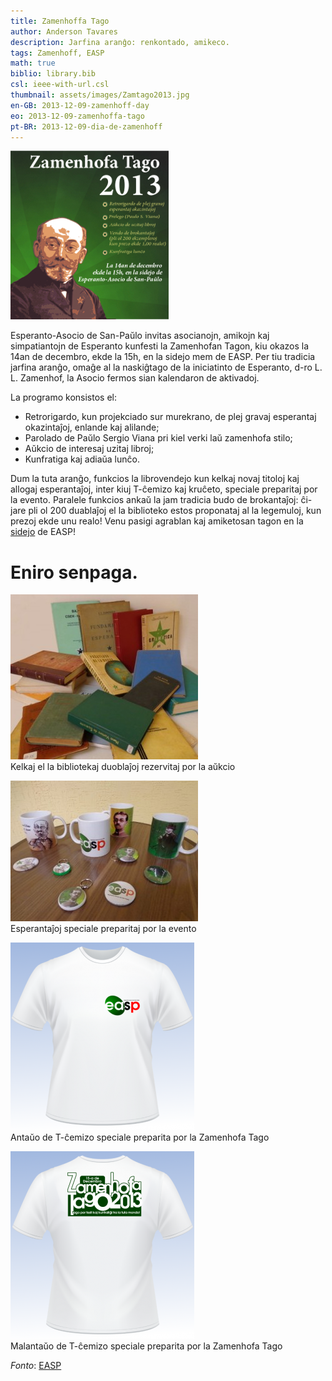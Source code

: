 ```yaml
---
title: Zamenhoffa Tago
author: Anderson Tavares
description: Jarfina aranĝo: renkontado, amikeco.
tags: Zamenhoff, EASP
math: true
biblio: library.bib
csl: ieee-with-url.csl
thumbnail: assets/images/Zamtago2013.jpg
en-GB: 2013-12-09-zamenhoff-day
eo: 2013-12-09-zamenhoffa-tago
pt-BR: 2013-12-09-dia-de-zamenhoff
---
```


![](assets/images/Zamtago2013.jpg)

Esperanto-Asocio de San-Paŭlo invitas asocianojn, amikojn kaj simpatiantojn de Esperanto kunfesti la Zamenhofan Tagon, kiu okazos la 14an de decembro, ekde la 15h, en la sidejo mem de EASP. 
Per tiu tradicia jarfina aranĝo, omaĝe al la naskiĝtago de la iniciatinto de Esperanto, d-ro L. L. Zamenhof, la Asocio fermos sian kalendaron de aktivadoj.

La programo konsistos el:

- Retrorigardo, kun projekciado sur murekrano, de plej gravaj esperantaj okazintaĵoj, enlande kaj alilande;
- Parolado de Paŭlo Sergio Viana pri kiel verki laŭ zamenhofa stilo;
- Aŭkcio de interesaj uzitaj libroj;
- Kunfratiga kaj adiaŭa lunĉo.

Dum la tuta aranĝo, funkcios la librovendejo kun kelkaj novaj titoloj kaj allogaj esperantaĵoj, inter kiuj T-ĉemizo kaj kruĉeto, speciale preparitaj por la evento. 
Paralele funkcios ankaŭ la jam tradicia budo de brokantaĵoj: ĉi-jare pli ol 200 duablaĵoj el la biblioteko estos proponataj al la legemuloj, kun prezoj ekde unu realo!
Venu pasigi agrablan kaj amiketosan tagon en la [sidejo](http://maps.google.com.br/maps/ms?hl=pt-BR&ie=UTF8&msa=0&msid=112651972385157311249.000469b034af0bf9bebd8&ll=-23.51949,-46.686273&spn=0.008618,0.013797&z=16) de EASP! 

# Eniro senpaga.

![](assets/images/brokantajhoj-300x264.jpg)<br>
Kelkaj el la bibliotekaj duoblaĵoj rezervitaj por la aŭkcio
 
![](assets/images/memorajhoj1-300x225.jpg)<br>
Esperantaĵoj speciale preparitaj por la evento

![](assets/images/chemizoZTF-294x300.png)<br>
Antaŭo de T-ĉemizo speciale preparita por la Zamenhofa Tago

![](assets/images/chemizoZTD-294x300.png)<br>
Malantaŭo de T-ĉemizo speciale preparita por la Zamenhofa Tago

_Fonto_: [EASP](http://easp.org.br/kuriero/?p=874)